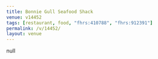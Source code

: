 ```yaml
---
title: Bonnie Gull Seafood Shack
venue: v14452
tags: [restaurant, food, "fhrs:410788", "fhrs:912391"]
permalink: /v/14452/
layout: venue
---
```

null